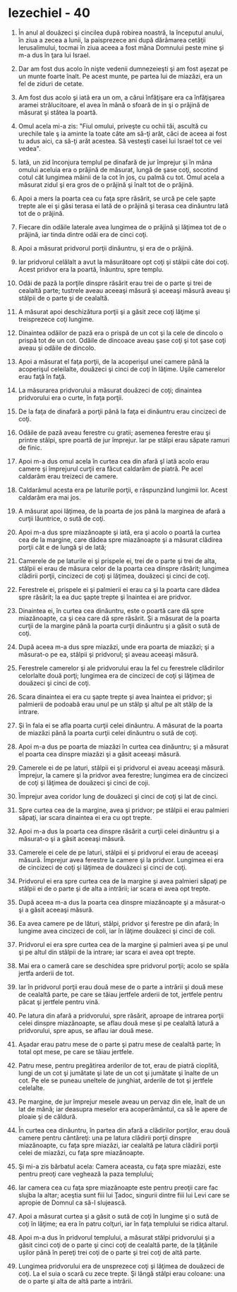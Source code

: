 # Iezechiel - 40

1. În anul al douăzeci şi cincilea după robirea noastră, la începutul anului, în ziua a zecea a lunii, la paisprezece ani după dărâmarea cetăţii Ierusalimului, tocmai în ziua aceea a fost mâna Domnului peste mine şi m-a dus în ţara lui Israel. 

2. Dar am fost dus acolo în nişte vedenii dumnezeieşti şi am fost aşezat pe un munte foarte înalt. Pe acest munte, pe partea lui de miazăzi, era un fel de ziduri de cetate. 

3. Am fost dus acolo şi iată era un om, a cărui înfăţişare era ca înfăţişarea aramei strălucitoare, el avea în mână o sfoară de in şi o prăjină de măsurat şi stătea la poartă. 

4. Omul acela mi-a zis: "Fiul omului, priveşte cu ochii tăi, ascultă cu urechile tale ş ia aminte la toate câte am să-ţi arăt, căci de aceea ai fost tu adus aici, ca să-ţi arăt acestea. Să vesteşti casei lui Israel tot ce vei vedea". 

5. Iată, un zid înconjura templul pe dinafară de jur împrejur şi în mâna omului aceluia era o prăjină de măsurat, lungă de şase coţi, socotind cotul cât lungimea mâinii de la cot în jos, cu palmă cu tot. Omul acela a măsurat zidul şi era gros de o prăjină şi înalt tot de o prăjină. 

6. Apoi a mers la poarta cea cu faţa spre răsărit, se urcă pe cele şapte trepte ale ei şi găsi terasa ei lată de o prăjină şi terasa cea dinăuntru lată tot de o prăjină. 

7. Fiecare din odăile laterale avea lungimea de o prăjină şi lăţimea tot de o prăjină, iar tinda dintre odăi era de cinci coţi. 

8. Apoi a măsurat pridvorul porţii dinăuntru, şi era de o prăjină. 

9. Iar pridvorul celălalt a avut la măsurătoare opt coţi şi stâlpii câte doi coţi. Acest pridvor era la poartă, înăuntru, spre templu. 

10. Odăi de pază la porţile dinspre răsărit erau trei de o parte şi trei de cealaltă parte; tustrele aveau aceeaşi măsură şi aceeaşi măsură aveau şi stâlpii de o parte şi de cealaltă. 

11. A măsurat apoi deschizătura porţii şi a găsit zece coţi lăţime şi treisprezece coţi lungime. 

12. Dinaintea odăilor de pază era o prispă de un cot şi la cele de dincolo o prispă tot de un cot. Odăile de dincoace aveau şase coţi şi tot şase coţi aveau şi odăile de dincolo. 

13. Apoi a măsurat el faţa porţii, de la acoperişul unei camere până la acoperişul celeilalte, douăzeci şi cinci de coţi în lăţime. Uşile camerelor erau faţă în faţă. 

14. La măsurarea pridvorului a măsurat douăzeci de coţi; dinaintea pridvorului era o curte, în faţa porţii. 

15. De la faţa de dinafară a porţii până la faţa ei dinăuntru erau cincizeci de coţi. 

16. Odăile de pază aveau ferestre cu gratii; asemenea ferestre erau şi printre stâlpi, spre poartă de jur împrejur. Iar pe stâlpi erau săpate ramuri de finic. 

17. Apoi m-a dus omul acela în curtea cea din afară şl iată acolo erau camere şi împrejurul curţii era făcut caldarâm de piatră. Pe acel caldarâm erau treizeci de camere. 

18. Caldarâmul acesta era pe laturile porţii, e răspunzând lungimii lor. Acest caldarâm era mai jos. 

19. A măsurat apoi lăţimea, de la poarta de jos până la marginea de afară a curţii lăuntrice, o sută de coţi. 

20. Apoi m-a dus spre miazănoapte şi iată, era şi acolo o poartă la curtea cea de la margine, care dădea spre miazănoapte şi a măsurat clădirea porţii cât e de lungă şi de lată; 

21. Camerele de pe laturile ei şi prispele ei, trei de o parte şi trei de alta, stâlpii ei erau de măsura celor de la poarta cea dinspre răsărit; lungimea clădirii porţii, cincizeci de coţi şi lăţimea, douăzeci şi cinci de coţi. 

22. Ferestrele ei, prispele ei şi palmierii ei erau ca şi la poarta care dădea spre răsărit; la ea duc şapte trepte şi înaintea ei are pridvor. 

23. Dinaintea ei, în curtea cea dinăuntru, este o poartă care dă spre miazănoapte, ca şi cea care dă spre răsărit. Şi a măsurat de la poarta curţii de la margine până la poarta curţii dinăuntru şi a găsit o sută de coţi. 

24. După aceea m-a dus spre miazăzi, unde era poarta de miazăzi; şi a măsurat-o pe ea, stâlpii şi pridvorul; şi aveau aceeaşi măsură. 

25. Ferestrele camerelor şi ale pridvorului erau la fel cu ferestrele clădirilor celorlalte două porţi; lungimea era de cincizeci de coţi şi lăţimea de douăzeci şi cinci de coţi. 

26. Scara dinaintea ei era cu şapte trepte şi avea înaintea ei pridvor; şi palmierii de podoabă erau unul pe un stâlp şi altul pe alt stâlp de la intrare. 

27. Şi în fala ei se afla poarta curţii celei dinăuntru. A măsurat de la poarta de miazăzi până la poarta curţii celei dinăuntru o sută de coţi. 

28. Apoi m-a dus pe poarta de miazăzi în curtea cea dinăuntru; şi a măsurat el poarta cea dinspre miazăzi şi a găsit aceeaşi măsură. 

29. Camerele ei de pe laturi, stâlpii ei şi pridvorul ei aveau aceeaşi măsură. Împrejur, la camere şi la pridvor avea ferestre; lungimea era de cincizeci de coţi şi lăţimea de douăzeci şi cinci de coji. 

30. Împrejur avea coridor lung de douăzeci şi cinci de coţi şi lat de cinci. 

31. Spre curtea cea de la margine, avea şi pridvor; pe stâlpii ei erau palmieri săpaţi, iar scara dinaintea ei era cu opt trepte. 

32. Apoi m-a dus la poarta cea dinspre răsărit a curţii celei dinăuntru şi a măsurat-o şi a găsit aceeaşi măsură. 

33. Camerele ei cele de pe laturi, stâlpii ei şi pridvorul ei erau de aceeaşi măsură. Împrejur avea ferestre la camere şi la pridvor. Lungimea ei era de cincizeci de coţi şi lăţimea de douăzeci şi cinci de coţi. 

34. Pridvorul ei era spre curtea cea de la margine şi avea palmieri săpaţi pe stâlpii ei de o parte şi de alta a intrării; iar scara ei avea opt trepte. 

35. După aceea m-a dus la poarta cea dinspre miazănoapte şi a măsurat-o şi a găsit aceeaşi măsură. 

36. Ea avea camere pe de lături, stâlpi, pridvor şi ferestre pe din afară; în lungime avea cincizeci de coli, iar în lăţime douăzeci şi cinci de coli. 

37. Pridvorul ei era spre curtea cea de la margine şi palmieri avea şi pe unul şi pe altul din stâlpii de la intrare; iar scara ei avea opt trepte. 

38. Mai era o cameră care se deschidea spre pridvorul porţii; acolo se spăla jertfa arderii de tot. 

39. Iar în pridvorul porţii erau două mese de o parte a intrării şi două mese de cealaltă parte, pe care se tăiau jertfele arderii de tot, jertfele pentru păcat şi jertfele pentru vină. 

40. Pe latura din afară a pridvorului, spre răsărit, aproape de intrarea porţii celei dinspre miazănoapte, se aflau două mese şi pe cealaltă latură a pridvorului, spre apus, se aflau iar două mese. 

41. Aşadar erau patru mese de o parte şi patru mese de cealaltă parte; în total opt mese, pe care se tăiau jertfele. 

42. Patru mese, pentru pregătirea arderilor de tot, erau de piatră cioplită, lungi de un cot şi jumătate şi late de un cot şi jumătate şi înalte de un cot. Pe ele se puneau uneltele de junghiat, arderile de tot şi jertfele celelalte. 

43. Pe margine, de jur împrejur mesele aveau un pervaz din ele, înalt de un lat de mână; iar deasupra meselor era acoperământul, ca să le apere de ploaie şi de căldură. 

44. În curtea cea dinăuntru, în partea din afară a clădirilor porţilor, erau două camere pentru cântăreţi: una pe latura clădirii porţii dinspre miazănoapte, cu faţa spre miazăzi, iar cealaltă pe latura clădirii porţii celei de miazăzi, cu faţa spre miazănoapte. 

45. Şi mi-a zis bărbatul acela: Camera aceasta, cu faţa spre miazăzi, este pentru preoţi care veghează la paza templului; 

46. Iar camera cea cu faţa spre miazănoapte este pentru preoţii care fac slujba la altar; aceştia sunt fiii lui Ţadoc, singurii dintre fiii lui Levi care se apropie de Domnul ca să-I slujească. 

47. Apoi a măsurat curtea şi a găsit o sută de coţi în lungime şi o sută de coţi în lăţime; ea era în patru colţuri, iar în faţa templului se ridica altarul. 

48. Apoi m-a dus în pridvorul templului, a măsurat stâlpi pridvorului şi a găsit cinci coţi de o parte şi cinci coţi de cealaltă parte, de la ţâţânile uşilor până în pereţi trei coţi de o parte şi trei coţi de altă parte. 

49. Lungimea pridvorului era de unsprezece coţi şi lăţimea de douăzeci de coţi. La el suia o scară cu zece trepte. Şi lângă stâlpi erau coloane: una de o parte şi alta de altă parte a intrării. 

